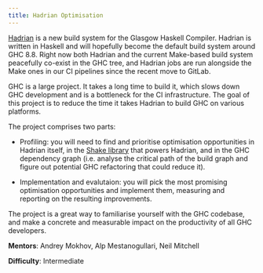 ```yaml
---
title: Hadrian Optimisation
---
```


[Hadrian](https://gitlab.haskell.org/ghc/ghc/blob/master/hadrian/README.md) is a new build
system for the Glasgow Haskell Compiler. Hadrian is written in Haskell and will hopefully
become the default build system around GHC 8.8. Right now both Hadrian and the current 
Make-based build system peacefully co-exist in the GHC tree, and Hadrian jobs are run
alongside the Make ones in our CI pipelines since the recent move to GitLab.

GHC is a large project. It takes a long time to build it, which slows down GHC development
and is a bottleneck for the CI infrastructure. The goal of this project is to reduce the
time it takes Hadrian to build GHC on various platforms.

The project comprises two parts:

* Profiling: you will need to find and prioritise optimisation opportunities in Hadrian
  itself, in the [Shake library](http://hackage.haskell.org/package/shake) that powers
  Hadrian, and in the GHC dependency graph (i.e. analyse the critical path of the build
  graph and figure out potential GHC refactoring that could reduce it).
  
* Implementation and evalutaion: you will pick the most promising optimisation opportunities
  and implement them, measuring and reporting on the resulting improvements.

The project is a great way to familiarise yourself with the GHC codebase, and make a 
concrete and measurable impact on the productivity of all GHC developers.

**Mentors**: Andrey Mokhov, Alp Mestanogullari, Neil Mitchell

**Difficulty**: Intermediate
